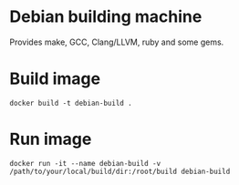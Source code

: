 # Debian building machine

Provides make, GCC, Clang/LLVM, ruby and some gems.

# Build image

    docker build -t debian-build .

# Run image

    docker run -it --name debian-build -v /path/to/your/local/build/dir:/root/build debian-build
